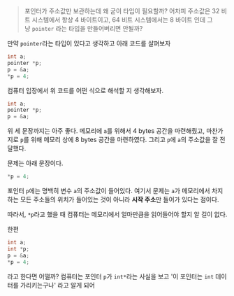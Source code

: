 > 포인터가 주소값만 보관하는데 왜 굳이 타입이 필요할까? 어차피 주소값은 32 비트 시스템에서 항상 4 바이트이고, 64 비트 시스템에서는 8 바이트 인데 그냥 `pointer` 라는 타입을 만들어버리면 안될까?

만약 `pointer`라는 타입이 있다고 생각하고 아래 코드를 살펴보자
```cpp
int a;
pointer *p;
p = &a;
*p = 4;
```

컴퓨터 입장에서 위 코드를 어떤 식으로 해석할 지 생각해보자.
```cpp
int a;
pointer *p;
p = &a;
```
위 세 문장까지는 아주 좋다. 메모리에 `a`를 위해서 4 bytes 공간을 마련해줬고, 마찬가지로 `p`를 위해 메모리 상에 8 bytes 공간을 마련하였다. 그리고 `p`에 `a`의 주소값을 잘 전달했다.

문제는 아래 문장이다.
```cpp
*p = 4;
```

포인터 `p`에는 명백히 변수 `a`의 주소값이 들어있다. 여기서 문제는 `a`가 메모리에서 차지하는 모든 주소들의 위치가 들어있는 것이 아니라 **시작 주소**만 들어가 있다는 점이다.

따라서, `*p`라고 했을 때 컴퓨터는 메모리에서 얼마만큼을 읽어들어야 할지 알 길이 없다.

한편
```cpp
int a;
int *p;
p = &a;
*p = 4;
```
라고 한다면 어떨까? 컴퓨터는 포인터 `p`가 `int*`라는 사실을 보고 '이 포인터는 `int` 데이터를 가리키는구나' 라고 알게 되어